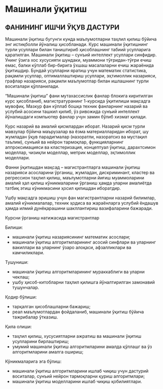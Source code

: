 # Машинали  ўқитиш 

## ФАНИНИНГ ИШЧИ ЎҚУВ ДАСТУРИ 
Машинали ўқитиш бугунги кунда маълумотларни таҳлил қилиш бўйича энг истиқболли йўналиш ҳисобланади. Курс машинали ўқитишнинг турли усуллари билан таништириб ҳисоблашнинг табиий усулларига қаратилган. Машинали ўқитиш – сунъий интеллект усуллари синфидир. Унинг ўзига хос хусусияти шундаки, муаммони тўғридан-тўғри ечиш емас, балки кўплаб бир-бирига ўхшаш масалаларни ечиш жараёнида ўқитишдир. Бундай усулларни яратиш учун математик статистика, рақамли усуллар, оптималлаштириш усуллари, эҳтимоллик назарияси, графлар назарияси, рақамли маълумотлар билан ишлашнинг турли воситалари қўлланилади.  

“Машинали ўқитиш” фани мутахассислик фанлар блокига киритилган курс ҳисобланиб, магистратуранинг 1-курсида ўқитилиши мақсадга мувофиқ. Мазкур фан кўплаб бошқа техник фанларнинг назарий ва услубий асосини ташкил қилиб, ўз ривожида сунъий интеллект йўналишдаги компьютер фанлар учун замин бўлиб хизмат қилади. 

Курс назарий ва амалий қисмлардан иборат. Назарий қисм турли мавзулар бўйича маърузалар ва ёзма материалларидан иборат, шу жумладан ўқув парадигмалар (назоратли, назоратсиз ва мустақил таълим), сунъий ва нейрон тармоқлар, функцияларнинг аппроксимацияси ва кластеризация, концептуал ўқитиш, дарахтсимон моделлар, чизиқли моделлар, метрик моделлар, эҳтимоллик моделлари. 

Фанни ўқитишдан мақсад – магистрантларга машинали ўқитиш назарияси асосларини ўрганиш, жумладан, дискриминант, кластер ва регрессион таҳлил қилиш, маълумотларни йиғиш муаммоларини амалий ҳал қилиш кўникмаларини ўрганиш ҳамда уларни амалиётда татбиқ этиш кўникмасини ҳосил қилишдан иборатдир.  

Ушбу мақсадга эришиш учун фан магистрантларни назарий билимлар, амалий кўникмалалар, техник ҳодиса ва жараёнларга услубий ёндашув ҳамда илмий дунёқарашини шакллантириш вазифаларини бажаради. 

Курсни ўрганиш натижасида магистрантлар 

Билиши:  

- машинали ўқитиш назариясининг математик асослари;  
- машинали ўқитиш алгоритмларининг асосий синфлари ва уларнинг вакиллари ва уларнинг ўзаро алоқаси, афзалликлари ва камчиликлари.  

Тушуниши: 

- машинали ўқитиш алгоритмларининг мураккаблиги ва уларни чеклаш; 
- ушбу ҳисоб-китобларни таҳлил қилишга йўналтирилган замонавий тушунчалар. 

Қодир бўлиши: 

- тарқалган ҳисоблашларни бажариш; 
- реал маълумотлардан фойдаланиб, машинали ўқитиш бўйича тажрибалар ўтказиш. 

Қила олиши:  

- таҳлил қилиш, хусусиятларни ажратиш ва машинали ўқитиш усулларини бирлаштириш;  
- умумий машинали ўқитиш алгоритмларини амалда қўллашг ва ўз алгоритмларини амалга ошириш;  

Кўникмаларига эга бўлиш:  

- машинали ўқитиш алгоритмларини ишлаб чиқиш учун дастурий воситалар, сунъий нейрон тармоқларни қуриш алгоритмлари;  
- машинали ўқитиш моделларини ишлаб чиқиш қобилиятлари. 

